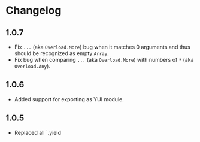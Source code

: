 # Changelog

## 1.0.7

* Fix `...` (aka `Overload.More`) bug when it matches 0 arguments and thus should be recognized as empty `Array`.
* Fix bug when comparing `...` (aka `Overload.More`) with numbers of `*` (aka `Overload.Any`).

## 1.0.6

* Added support for exporting as YUI module.

## 1.0.5

* Replaced all `.yield